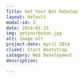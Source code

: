```yaml
---
Title: Get Your Bot RoboCop
layout: default
modal-id: 3
date: 2014-01-15
img: getyourboton.jpg
alt: image-alt
project-date: April 2014
client: Start Bootstrap
category: Web Development
description: 

---
```

